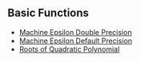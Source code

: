 ## Basic Functions

* [Machine Epsilon Double Precision](basic/dmaceps.md)
* [Machine Epsilon Default Precision](basic/maceps.md)
* [Roots of Quadratic Polynomial](basic/quadpoly.md)

